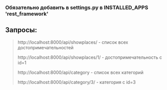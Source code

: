 ### Обязательно добавить в settings.py в INSTALLED_APPS 'rest_framework'

## Запросы:

>  http://localhost:8000/api/showplaces/ - список всех достопримечательностей
>  
>  http://localhost:8000/api/showplaces/1/ - достопримечательность с id=1
>
> http://localhost:8000/api/category - список всех категорий
>
> http://localhost:8000/api/category/3/ - категория с id=3
